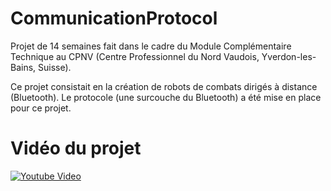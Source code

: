 # CommunicationProtocol

Projet de 14 semaines fait dans le cadre du Module Complémentaire Technique au CPNV (Centre Professionnel du Nord Vaudois, Yverdon-les-Bains, Suisse).

Ce projet consistait en la création de robots de combats dirigés à distance (Bluetooth). Le protocole (une surcouche du Bluetooth) a été mise en place pour ce projet.

Vidéo du projet
===================

[![Youtube Video](https://img.youtube.com/vi/xXl1z7WQz5I/0.jpg)](https://youtu.be/xXl1z7WQz5I "Youtube Video")
